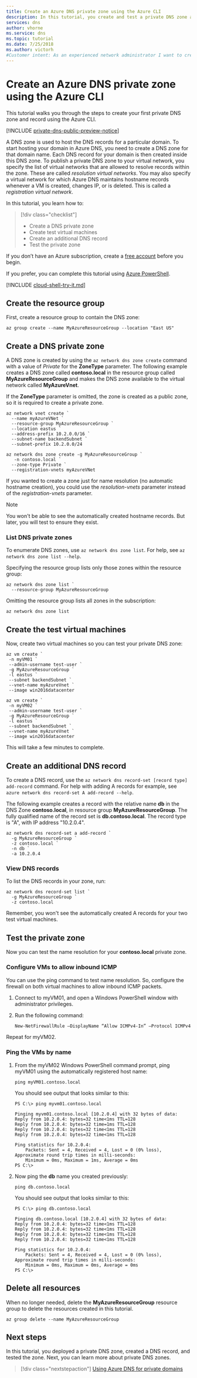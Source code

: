 ```yaml
---
title: Create an Azure DNS private zone using the Azure CLI
description: In this tutorial, you create and test a private DNS zone and record in Azure DNS. This is a step-by-step guide to create and manage your first private DNS zone and record using Azure CLI.
services: dns
author: vhorne
ms.service: dns
ms.topic: tutorial
ms.date: 7/25/2018
ms.author: victorh
#Customer intent: As an experienced network administrator I want to create an  Azure DNS private zone, so I can resolve host names on my private virtual networks.
---
```


# Create an Azure DNS private zone using the Azure CLI

This tutorial walks you through the steps to create your first private DNS zone and record using the Azure CLI.

[!INCLUDE [private-dns-public-preview-notice](../../includes/private-dns-public-preview-notice.md)]

A DNS zone is used to host the DNS records for a particular domain. To start hosting your domain in Azure DNS, you need to create a DNS zone for that domain name. Each DNS record for your domain is then created inside this DNS zone. To publish a private DNS zone to your virtual network, you specify the list of virtual networks that are allowed to resolve records within the zone.  These are called *resolution virtual networks*. You may also specify a virtual network for which Azure DNS maintains hostname records whenever a VM is created, changes IP, or is deleted.  This is called a *registration virtual network*.

In this tutorial, you learn how to:

> [!div class="checklist"]
> * Create a DNS private zone
> * Create test virtual machines
> * Create an additional DNS record
> * Test the private zone

If you don’t have an Azure subscription, create a [free account](https://azure.microsoft.com/free/?WT.mc_id=A261C142F) before you begin.

If you prefer, you can complete this tutorial using [Azure PowerShell](private-dns-getstarted-powershell.md).


[!INCLUDE [cloud-shell-try-it.md](../../includes/cloud-shell-try-it.md)]

## Create the resource group

First, create a resource group to contain the DNS zone: 

```azurecli
az group create --name MyAzureResourceGroup --location "East US"
```

## Create a DNS private zone

A DNS zone is created by using the `az network dns zone create` command with a value of *Private* for the **ZoneType** parameter. The following example creates a DNS zone called **contoso.local** in the resource group called **MyAzureResourceGroup** and makes the DNS zone available to the virtual network called **MyAzureVnet**.

If the **ZoneType** parameter is omitted, the zone is created as a public zone, so it is required to create a private zone.

```azurecli
az network vnet create `
  --name myAzureVNet `
  --resource-group MyAzureResourceGroup `
  --location eastus `
  --address-prefix 10.2.0.0/16 `
  --subnet-name backendSubnet `
  --subnet-prefix 10.2.0.0/24

az network dns zone create -g MyAzureResourceGroup `
   -n contoso.local `
  --zone-type Private `
  --registration-vnets myAzureVNet
```

If you wanted to create a zone just for name resolution (no automatic hostname creation), you could use the *resolution-vnets* parameter instead of the *registration-vnets* parameter.

> [!NOTE]
> You won't be able to see the automatically created hostname records. But later, you will test to ensure they exist.

### List DNS private zones

To enumerate DNS zones, use `az network dns zone list`. For help, see `az network dns zone list --help`.

Specifying the resource group lists only those zones within the resource group:

```azurecli
az network dns zone list `
  --resource-group MyAzureResourceGroup
```

Omitting the resource group lists all zones in the subscription:

```azurecli
az network dns zone list 
```

## Create the test virtual machines

Now, create two virtual machines so you can test your private DNS zone:

```azurecli
az vm create `
 -n myVM01 `
 --admin-username test-user `
 -g MyAzureResourceGroup `
 -l eastus `
 --subnet backendSubnet `
 --vnet-name myAzureVnet `
 --image win2016datacenter

az vm create `
 -n myVM02 `
 --admin-username test-user `
 -g MyAzureResourceGroup `
 -l eastus `
 --subnet backendSubnet `
 --vnet-name myAzureVnet `
 --image win2016datacenter
```

This will take a few minutes to complete.

## Create an additional DNS record

To create a DNS record, use the `az network dns record-set [record type] add-record` command. For help with adding A records for example, see `azure network dns record-set A add-record --help`.

 The following example creates a record with the relative name **db** in the DNS Zone **contoso.local**, in resource group **MyAzureResourceGroup**. The fully qualified name of the record set is **db.contoso.local**. The record type is "A", with IP address "10.2.0.4".

```azurecli
az network dns record-set a add-record `
  -g MyAzureResourceGroup `
  -z contoso.local `
  -n db `
  -a 10.2.0.4
```

### View DNS records

To list the DNS records in your zone, run:

```azurecli
az network dns record-set list `
  -g MyAzureResourceGroup `
  -z contoso.local
```
Remember, you won't see the automatically created A records for your two test virtual machines.

## Test the private zone

Now you can test the name resolution for your **contoso.local** private zone.

### Configure VMs to allow inbound ICMP

You can use the ping command to test name resolution. So, configure the firewall on both virtual machines to allow inbound ICMP packets.

1. Connect to myVM01, and open a Windows PowerShell window with administrator privileges.
2. Run the following command:

   ```powershell
   New-NetFirewallRule –DisplayName “Allow ICMPv4-In” –Protocol ICMPv4
   ```

Repeat for myVM02.

### Ping the VMs by name

1. From the myVM02 Windows PowerShell command prompt, ping myVM01 using the automatically registered host name:
   ```
   ping myVM01.contoso.local
   ```
   You should see output that looks similar to this:
   ```
   PS C:\> ping myvm01.contoso.local

   Pinging myvm01.contoso.local [10.2.0.4] with 32 bytes of data:
   Reply from 10.2.0.4: bytes=32 time<1ms TTL=128
   Reply from 10.2.0.4: bytes=32 time=1ms TTL=128
   Reply from 10.2.0.4: bytes=32 time<1ms TTL=128
   Reply from 10.2.0.4: bytes=32 time<1ms TTL=128

   Ping statistics for 10.2.0.4:
       Packets: Sent = 4, Received = 4, Lost = 0 (0% loss),
   Approximate round trip times in milli-seconds:
       Minimum = 0ms, Maximum = 1ms, Average = 0ms
   PS C:\>
   ```
2. Now ping the **db** name you created previously:
   ```
   ping db.contoso.local
   ```
   You should see output that looks similar to this:
   ```
   PS C:\> ping db.contoso.local

   Pinging db.contoso.local [10.2.0.4] with 32 bytes of data:
   Reply from 10.2.0.4: bytes=32 time<1ms TTL=128
   Reply from 10.2.0.4: bytes=32 time<1ms TTL=128
   Reply from 10.2.0.4: bytes=32 time<1ms TTL=128
   Reply from 10.2.0.4: bytes=32 time<1ms TTL=128

   Ping statistics for 10.2.0.4:
       Packets: Sent = 4, Received = 4, Lost = 0 (0% loss),
   Approximate round trip times in milli-seconds:
       Minimum = 0ms, Maximum = 0ms, Average = 0ms
   PS C:\>
   ```

## Delete all resources

When no longer needed, delete the **MyAzureResourceGroup** resource group to delete the resources created in this tutorial.

```azurecli
az group delete --name MyAzureResourceGroup
```

## Next steps

In this tutorial, you deployed a private DNS zone, created a DNS record, and tested the zone.
Next, you can learn more about private DNS zones.

> [!div class="nextstepaction"]
> [Using Azure DNS for private domains](private-dns-overview.md)
